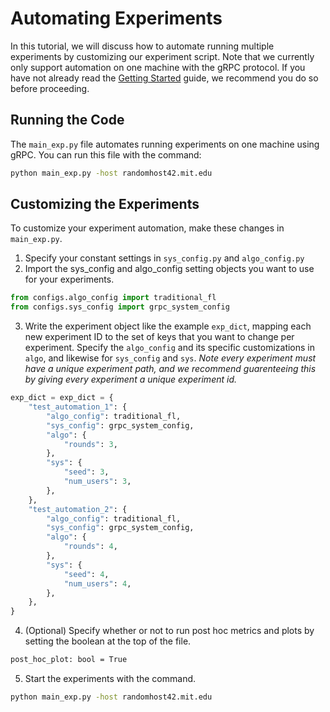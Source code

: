 # Automating Experiments

In this tutorial, we will discuss how to automate running multiple experiments by customizing our experiment script. Note that we currently only support automation on one machine with the gRPC protocol. If you have not already read the [Getting Started](./getting-started.md) guide, we recommend you do so before proceeding.

## Running the Code
The `main_exp.py` file automates running experiments on one machine using gRPC. You can run this file with the command:
``` bash
python main_exp.py -host randomhost42.mit.edu
```

## Customizing the Experiments
To customize your experiment automation, make these changes in `main_exp.py`.

1. Specify your constant settings in `sys_config.py` and `algo_config.py`
2. Import the sys_config and algo_config setting objects you want to use for your experiments. 
``` python
from configs.algo_config import traditional_fl
from configs.sys_config import grpc_system_config
```

3. Write the experiment object like the example `exp_dict`, mapping each new experiment ID to the set of keys that you want to change per experiment. Specify the `algo_config` and its specific customizations in `algo`, and likewise for `sys_config` and `sys`. *Note every experiment must have a unique experiment path, and we recommend guarenteeing this by giving every experiment a unique experiment id.*
``` python
exp_dict = exp_dict = {
    "test_automation_1": {
        "algo_config": traditional_fl,
        "sys_config": grpc_system_config,
        "algo": {
            "rounds": 3,
        },
        "sys": {
            "seed": 3,
            "num_users": 3,
        },
    },
    "test_automation_2": {
        "algo_config": traditional_fl,
        "sys_config": grpc_system_config,
        "algo": {
            "rounds": 4,
        },
        "sys": {
            "seed": 4,
            "num_users": 4,
        },
    },
}
```


4. (Optional) Specify whether or not to run post hoc metrics and plots by setting the boolean at the top of the file.
``` bash
post_hoc_plot: bool = True
```

5. Start the experiments with the command. 
``` bash
python main_exp.py -host randomhost42.mit.edu
```